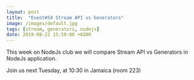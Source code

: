 ```yaml
---
layout: post
title:  "Event#54 Stream API vs Generators"
image: /images/default.jpg
tags: [stream, generators, nodejs]
date: 2019-08-22 15:59:00 +0200
---
```


This week on NodeJs club we will compare Stream API vs Generators in NodeJs application.[]()

Join us next Tuesday, at 10:30 in Jamaica (room 223)